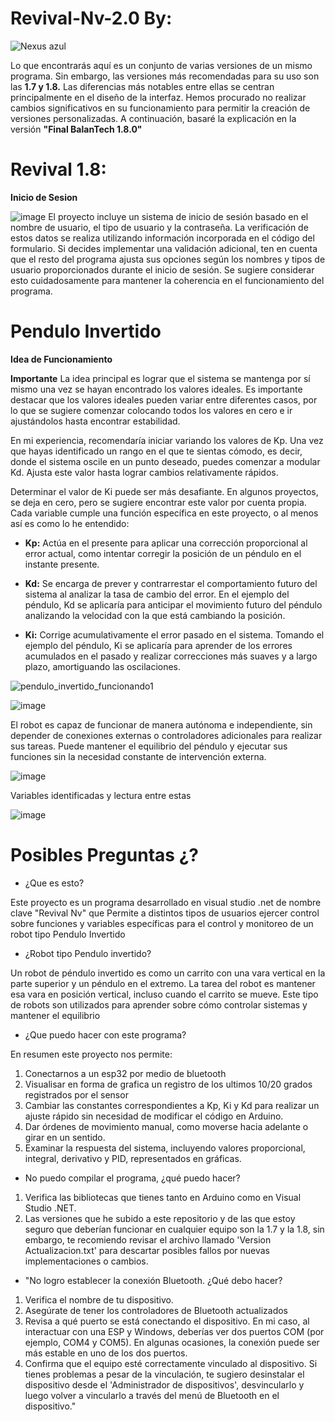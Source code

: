 # Revival-Nv-2.0 By:
![Nexus azul](https://github.com/Apolo-Cpu/Revival-Nv-2.0/assets/131043287/5292bca0-c31a-4684-9677-e68bb6230ad2)

Lo que encontrarás aquí es un conjunto de varias versiones de un mismo programa. Sin embargo, las versiones más recomendadas para su uso son las **1.7 y 1.8.** Las diferencias más notables entre ellas se centran principalmente en el diseño de la interfaz. Hemos procurado no realizar cambios significativos en su funcionamiento para permitir la creación de versiones personalizadas. A continuación, basaré la explicación en la versión **"Final BalanTech 1.8.0"**

# Revival 1.8:
**Inicio de Sesion**

![image](https://github.com/Apolo-Cpu/Revival-Nv-2.0/assets/131043287/2fcf5577-531d-4543-b019-081891d484b1)
El proyecto incluye un sistema de inicio de sesión basado en el nombre de usuario, el tipo de usuario y la contraseña. La verificación de estos datos se realiza utilizando información incorporada en el código del formulario. Si decides implementar una validación adicional, ten en cuenta que el resto del programa ajusta sus opciones según los nombres y tipos de usuario proporcionados durante el inicio de sesión. Se sugiere considerar esto cuidadosamente para mantener la coherencia en el funcionamiento del programa.

# Pendulo Invertido
**Idea de Funcionamiento**

**Importante**
La idea principal es lograr que el sistema se mantenga por sí mismo una vez se hayan encontrado los valores ideales. Es importante destacar que los valores ideales pueden variar entre diferentes casos, por lo que se sugiere comenzar colocando todos los valores en cero e ir ajustándolos hasta encontrar estabilidad.

En mi experiencia, recomendaría iniciar variando los valores de Kp. Una vez que hayas identificado un rango en el que te sientas cómodo, es decir, donde el sistema oscile en un punto deseado, puedes comenzar a modular Kd. Ajusta este valor hasta lograr cambios relativamente rápidos.

Determinar el valor de Ki puede ser más desafiante. En algunos proyectos, se deja en cero, pero se sugiere encontrar este valor por cuenta propia. Cada variable cumple una función específica en este proyecto, o al menos así es como lo he entendido:

* **Kp:** Actúa en el presente para aplicar una corrección proporcional al error actual, como intentar corregir la posición de un péndulo en el instante presente.

* **Kd:** Se encarga de prever y contrarrestar el comportamiento futuro del sistema al analizar la tasa de cambio del error. En el ejemplo del péndulo, Kd se aplicaría para anticipar el movimiento futuro del péndulo analizando la velocidad con la que está cambiando la posición.

* **Ki:** Corrige acumulativamente el error pasado en el sistema. Tomando el ejemplo del péndulo, Ki se aplicaría para aprender de los errores acumulados en el pasado y realizar correcciones más suaves y a largo plazo, amortiguando las oscilaciones.

![pendulo_invertido_funcionando1](https://github.com/Apolo-Cpu/Revival-Nv-2.0/assets/131043287/ae12c2d0-28a5-4848-9c0d-b28570c3ebd1)


![image](https://github.com/Apolo-Cpu/Revival-Nv-2.0/assets/131043287/12160930-b688-4535-bc95-492c8d57592c)

El robot es capaz de funcionar de manera autónoma e independiente, sin depender de conexiones externas o controladores adicionales para realizar sus tareas. Puede mantener el equilibrio del péndulo y ejecutar sus funciones sin la necesidad constante de intervención externa.

![image](https://github.com/Apolo-Cpu/Revival-Nv-2.0/assets/131043287/6348a38d-31ae-4bda-870e-e405297ff0f7)

Variables identificadas y lectura entre estas

![image](https://github.com/Apolo-Cpu/Revival-Nv-2.0/assets/131043287/085aa4a4-c37d-4ddd-8e2d-9e9142eac367)




# Posibles Preguntas ¿?

* ¿Que es esto?

Este proyecto es un programa desarrollado en visual studio .net de nombre clave  "Revival Nv" que Permite a distintos tipos de usuarios ejercer control sobre  funciones y variables específicas para el control y monitoreo de un robot tipo Pendulo Invertido

* ¿Robot tipo Pendulo invertido?

Un robot de péndulo invertido es como un carrito con una vara vertical en la parte superior y un péndulo en el extremo. La tarea del robot es mantener esa vara en posición vertical, incluso cuando el carrito se mueve. Este tipo de robots son utilizados para aprender sobre cómo controlar sistemas y mantener el equilibrio

* ¿Que puedo hacer con este programa?

En resumen este proyecto nos permite:

1. Conectarnos a un esp32 por medio de bluetooth
2. Visualisar en forma de grafica un registro de los ultimos 10/20 grados registrados por el sensor
3. Cambiar las constantes correspondientes a Kp, Ki y Kd para realizar un ajuste rápido sin necesidad de modificar el código en Arduino.
4. Dar órdenes de movimiento manual, como moverse hacia adelante o girar en un sentido.
5. Examinar la respuesta del sistema, incluyendo valores proporcional, integral, derivativo y PID, representados en gráficas.

   
* No puedo compilar el programa, ¿qué puedo hacer?

1. Verifica las bibliotecas que tienes tanto en Arduino como en Visual Studio .NET.
2. Las versiones que he subido a este repositorio y de las que estoy seguro que deberían funcionar en cualquier equipo son la 1.7 y la 1.8, sin embargo, te recomiendo revisar el archivo llamado 'Version Actualizacion.txt' para descartar posibles fallos por nuevas implementaciones o cambios.

* "No logro establecer la conexión Bluetooth. ¿Qué debo hacer?

1. Verifica el nombre de tu dispositivo.
2. Asegúrate de tener los controladores de Bluetooth actualizados
3. Revisa a qué puerto se está conectando el dispositivo. En mi caso, al interactuar con una ESP y Windows, deberías ver dos puertos COM (por ejemplo, COM4 y COM5). En algunas ocasiones, la conexión puede ser más estable en uno de los dos puertos.
4. Confirma que el equipo esté correctamente vinculado al dispositivo. Si tienes problemas a pesar de la vinculación, te sugiero desinstalar el dispositivo desde el 'Administrador de dispositivos', desvincularlo y luego volver a vincularlo a través del menú de Bluetooth en el dispositivo."
